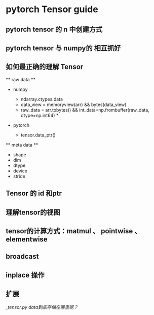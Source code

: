# pytorch Tensor guide

## pytorch tensor 的 n 中创建方式

## pytorch tensor 与 numpy的 相互抓好

## 如何最正确的理解 Tensor
** raw data **
- numpy
  * ndarray.ctypes.data
  * data_view = memoryview(arr) && bytes(data_view)
  * raw_data = arr.tobytes() && int_data=np.frombuffer(raw_data, dtype=np.int64) *

- pytorch
  * tensor.data_ptr()

** meta data **
- shape
- dim
- dtype
- device
- stride

## Tensor 的 id 和ptr


## 理解tensor的视图

## tensor的计算方式：matmul 、 pointwise 、 elementwise

## broadcast

## inplace 操作

## 扩展
*_tensor.py*
*data到底存储在哪里呢？*
